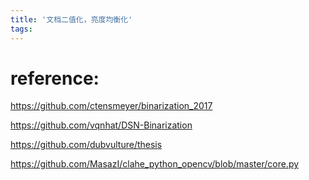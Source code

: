 ```yaml
---
title: '文档二值化，亮度均衡化'
tags:
---
```




# reference:

https://github.com/ctensmeyer/binarization_2017

https://github.com/vqnhat/DSN-Binarization

https://github.com/dubvulture/thesis

https://github.com/MasazI/clahe_python_opencv/blob/master/core.py